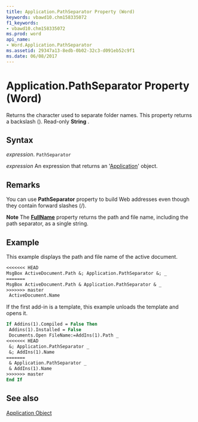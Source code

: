 ```yaml
---
title: Application.PathSeparator Property (Word)
keywords: vbawd10.chm158335072
f1_keywords:
- vbawd10.chm158335072
ms.prod: word
api_name:
- Word.Application.PathSeparator
ms.assetid: 29347a13-8edb-0b02-32c3-d091eb52c9f1
ms.date: 06/08/2017
---
```



# Application.PathSeparator Property (Word)

Returns the character used to separate folder names. This property returns a backslash (\). Read-only  **String** .


## Syntax

 _expression_. `PathSeparator`

 _expression_ An expression that returns an '[Application](Word.Application.md)' object.


## Remarks

You can use  **PathSeparator** property to build Web addresses even though they contain forward slashes (/).


 **Note**  The  **[FullName](Word.Document.FullName.md)** property returns the path and file name, including the path separator, as a single string.


## Example

This example displays the path and file name of the active document.


```vb
<<<<<<< HEAD
MsgBox ActiveDocument.Path &; Application.PathSeparator &; _ 
=======
MsgBox ActiveDocument.Path & Application.PathSeparator & _ 
>>>>>>> master
 ActiveDocument.Name
```

If the first add-in is a template, this example unloads the template and opens it.




```vb
If Addins(1).Compiled = False Then 
 Addins(1).Installed = False 
 Documents.Open FileName:=AddIns(1).Path _ 
<<<<<<< HEAD
 &; Application.PathSeparator _ 
 &; AddIns(1).Name 
=======
 & Application.PathSeparator _ 
 & AddIns(1).Name 
>>>>>>> master
End If
```


## See also


[Application Object](Word.Application.md)

